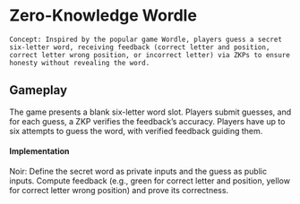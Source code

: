 # Zero-Knowledge Wordle

```
Concept: Inspired by the popular game Wordle, players guess a secret six-letter word, receiving feedback (correct letter and position, correct letter wrong position, or incorrect letter) via ZKPs to ensure honesty without revealing the word.
```

## Gameplay

The game presents a blank six-letter word slot.
Players submit guesses, and for each guess, a ZKP verifies the feedback’s accuracy.
Players have up to six attempts to guess the word, with verified feedback guiding them.

#### Implementation

Noir: Define the secret word as private inputs and the guess as public inputs. Compute feedback (e.g., green for correct letter and position, yellow for correct letter wrong position) and prove its correctness.